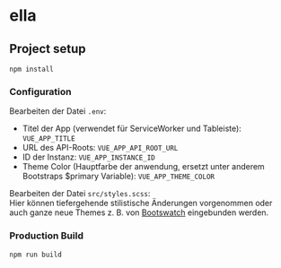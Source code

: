 # ella

## Project setup
```
npm install
```

### Configuration
Bearbeiten der Datei `.env`:
- Titel der App (verwendet für ServiceWorker und Tableiste): ``VUE_APP_TITLE``
- URL des API-Roots: ``VUE_APP_API_ROOT_URL``
- ID der Instanz: ``VUE_APP_INSTANCE_ID``
- Theme Color (Hauptfarbe der anwendung, ersetzt unter anderem Bootstraps $primary Variable): ``VUE_APP_THEME_COLOR``

Bearbeiten der Datei ``src/styles.scss``:  
Hier können tiefergehende stilistische Änderungen vorgenommen oder auch ganze neue Themes z. B. von [Bootswatch](https://bootswatch.com/) eingebunden werden. 
### Production Build
```
npm run build
```
